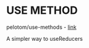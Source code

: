 # USE METHOD

pelotom/use-methods - [link](https://github.com/pelotom/use-methods)

A simpler way to useReducers